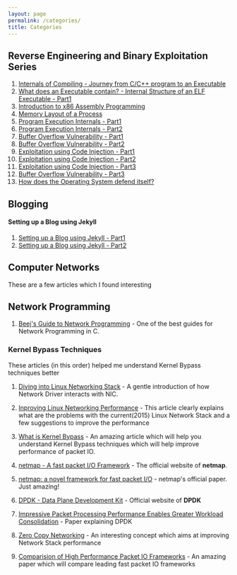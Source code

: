 ```yaml
---
layout: page
permalink: /categories/
title: Categories
---
```


## Reverse Engineering and Binary Exploitation Series

1. [Internals of Compiling - Journey from C/C++ program to an Executable](/reverse/engineering/and/binary/exploitation/series/2018/06/21/internals-of-compiling-Journey-from-C-program-to-an-executable.html)
2. [What does an Executable contain? - Internal Structure of an ELF Executable - Part1](/reverse/engineering/and/binary/exploitation/series/2018/07/02/what-does-an-executable-contain-internal-structure-of-an-ELF-executable-part1.html)
3. [Introduction to x86 Assembly Programming](/reverse/engineering/and/binary/exploitation/series/2018/08/12/introduction-to-x86-assembly-programming.html)
4. [Memory Layout of a Process](/reverse/engineering/and/binary/exploitation/series/2018/08/18/memory-layout-of-a-process.html)
5. [Program Execution Internals - Part1](/reverse/engineering/and/binary/exploitation/series/2018/09/10/program-execution-internals-part-1.html)
6. [Program Execution Internals - Part2](/reverse/engineering/and/binary/exploitation/series/2018/09/10/program-execution-internals-part-1.html)
7. [Buffer Overflow Vulnerability - Part1](/reverse/engineering/and/binary/exploitation/series/2018/10/02/buffer-overflow-vulnerability-01.html)
8. [Buffer Overflow Vulnerability - Part2](/reverse/engineering/and/binary/exploitation/series/2018/10/08/buffer-overflow-vulnerability-02.html)
9. [Exploitation using Code Injection - Part1](/reverse/engineering/and/binary/exploitation/series/2018/10/20/exploitation-using-code-injection-part01.html)
10. [Exploitation using Code Injection - Part2](/reverse/engineering/and/binary/exploitation/series/2018/12/02/exploitation-using-code-injection-part02.html)
11. [Exploitation using Code Injection - Part3](/reverse/engineering/and/binary/exploitation/series/2018/12/07/exploitation-using-code-injection-part03.html)
12. [Buffer Overflow Vulnerability - Part3](/reverse/engineering/and/binary/exploitation/series/2018/12/08/buffer-overflow-vulnerability-03.html)
13. [How does the Operating System defend itself?](/reverse/engineering/and/binary/exploitation/series/2018/12/28/security-measures-by-os.html)

## Blogging

#### Setting up a Blog using Jekyll

1. [Setting up a Blog using Jekyll - Part1](/blogging/2018/11/27/setting-up-a-blog-using-jekyll-Part1.html)
2. [Setting up a Blog using Jekyll - Part2](/blogging/2018/11/27/setting-up-a-blog-using-jekyll-Part2.html)



## Computer Networks

These are a few articles which I found interesting

## Network Programming

1. [Beej's Guide to Network Programming](https://beej.us/guide/bgnet/) - One of the best guides for Network Programming in C. 



### Kernel Bypass Techniques

These articles (in this order) helped me understand Kernel Bypass techniques better

1. [Diving into Linux Networking  Stack](http://beyond-syntax.com/blog/2011/03/diving-into-linux-networking-i/) - A gentle introduction of how Network Driver interacts with NIC. 

2. [Inproving Linux Networking Performance](https://lwn.net/Articles/629155/) - This article clearly explains what are the problems with the current(2015) Linux Network Stack and a few suggestions to improve the performance

3. [What is Kernel Bypass](https://blog.cloudflare.com/kernel-bypass/) - An amazing article which will help you understand Kernel Bypass techniques which will help improve performance of packet IO. 

4. [netmap - A fast packet I/O Framework](http://info.iet.unipi.it/~luigi/netmap/) - The official website of **netmap**. 

5. [netmap: a novel framework for fast packet I/O](https://www.usenix.org/system/files/conference/atc12/atc12-final186.pdf) - netmap's official paper. Just amazing!

6. [DPDK - Data Plane Development Kit](https://www.dpdk.org/) - Official website of **DPDK**

7. [Impressive Packet Processing Performance Enables Greater Workload Consolidation](http://media15.connectedsocialmedia.com/intel/06/13251/Intel_DPDK_Packet_Processing_Workload_Consolidation.pdf) - Paper explaining DPDK

8. [Zero Copy Networking](https://old.lwn.net/Articles/726917/) - An interesting concept which aims at improving Network Stack performance

9. [Comparision of High Performance Packet IO Frameworks](https://www.net.in.tum.de/publications/papers/gallenmueller_ancs2015.pdf) - An amazing paper which will compare leading fast packet IO frameworks

